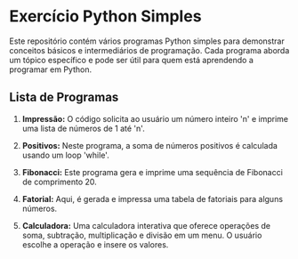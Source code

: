 # Exercício Python Simples

Este repositório contém vários programas Python simples para demonstrar conceitos básicos e intermediários de programação. Cada programa aborda um tópico específico e pode ser útil para quem está aprendendo a programar em Python.

## Lista de Programas

1. **Impressão:**
   O código solicita ao usuário um número inteiro 'n' e imprime uma lista de números de 1 até 'n'.

2. **Positivos:**
   Neste programa, a soma de números positivos é calculada usando um loop 'while'.

3. **Fibonacci:**
   Este programa gera e imprime uma sequência de Fibonacci de comprimento 20.

4. **Fatorial:**
   Aqui, é gerada e impressa uma tabela de fatoriais para alguns números.

5. **Calculadora:**
   Uma calculadora interativa que oferece operações de soma, subtração, multiplicação e divisão em um menu. O usuário escolhe a operação e insere os valores.
